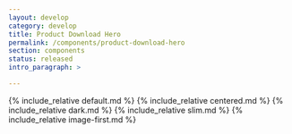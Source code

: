 ```yaml
---
layout: develop
category: develop
title: Product Download Hero
permalink: /components/product-download-hero
section: components
status: released
intro_paragraph: >

---
```


{% include_relative default.md %}
{% include_relative centered.md %}
{% include_relative dark.md %}
{% include_relative slim.md %}
{% include_relative image-first.md %}

